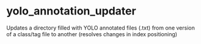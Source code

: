 # yolo_annotation_updater
Updates a directory filled with YOLO annotated files (.txt) from one version of a class/tag file to another (resolves changes in index positioning)
